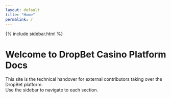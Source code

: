 ```yaml
---
layout: default
title: "Home"
permalink: /
---
```


{% include sidebar.html %}

# Welcome to DropBet Casino Platform Docs

This site is the technical handover for external contributors taking over the DropBet platform.  
Use the sidebar to navigate to each section.
